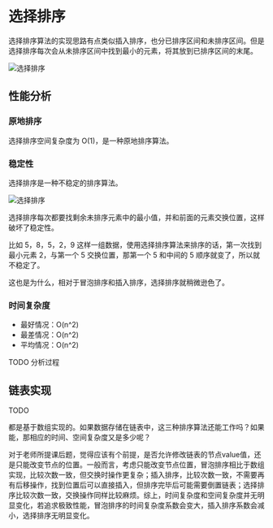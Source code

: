 # 选择排序

选择排序算法的实现思路有点类似插入排序，也分已排序区间和未排序区间。但是选择排序每次会从未排序区间中找到最小的元素，将其放到已排序区间的末尾。

![选择排序](@imgs/32371475a0b08f0db9861d102474181d.jpg)

## 性能分析

### 原地排序

选择排序空间复杂度为 O(1)，是一种原地排序算法。

### 稳定性

选择排序是一种不稳定的排序算法。

![选择排序](@imgs/32371475a0b08f0db9861d102474181d.jpg)

选择排序每次都要找剩余未排序元素中的最小值，并和前面的元素交换位置，这样破坏了稳定性。

比如 5，8，5，2，9 这样一组数据，使用选择排序算法来排序的话，第一次找到最小元素 2，与第一个 5 交换位置，那第一个 5 和中间的 5 顺序就变了，所以就不稳定了。

这也是为什么，相对于冒泡排序和插入排序，选择排序就稍微逊色了。

### 时间复杂度

- 最好情况：O(n^2)
- 最差情况：O(n^2)
- 平均情况：O(n^2)

TODO 分析过程

## 链表实现

TODO

都是基于数组实现的。如果数据存储在链表中，这三种排序算法还能工作吗？如果能，那相应的时间、空间复杂度又是多少呢？

对于老师所提课后题，觉得应该有个前提，是否允许修改链表的节点value值，还是只能改变节点的位置。一般而言，考虑只能改变节点位置，冒泡排序相比于数组实现，比较次数一致，但交换时操作更复杂；插入排序，比较次数一致，不需要再有后移操作，找到位置后可以直接插入，但排序完毕后可能需要倒置链表；选择排序比较次数一致，交换操作同样比较麻烦。综上，时间复杂度和空间复杂度并无明显变化，若追求极致性能，冒泡排序的时间复杂度系数会变大，插入排序系数会减小，选择排序无明显变化。
